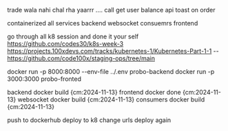 trade wala nahi chal rha yaarrr ....
call get user balance api
toast on order

containerized all services
    backend
    websocket
    consuemrs
    frontend

go through all k8 session and done it  your self
    https://github.com/codes30/k8s-week-3
    https://projects.100xdevs.com/tracks/kubernetes-1/Kubernetes-Part-1-1
    --https://github.com/code100x/staging-ops/tree/main

docker run -p 8000:8000 --env-file ../.env probo-backend
docker run -p 3000:3000 probo-fronted


backend docker build {cm:2024-11-13}
frontend docker done {cm:2024-11-13}
websocket docker build {cm:2024-11-13}
consumers docker build {cm:2024-11-13}

push to dockerhub
deploy to k8
change urls 
deploy again